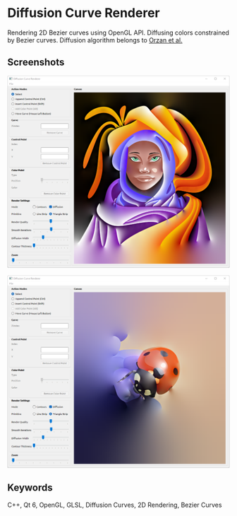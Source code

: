 # Diffusion Curve Renderer

Rendering 2D Bezier curves using OpenGL API.
Diffusing colors constrained by Bezier curves. Diffusion algorithm belongs to [Orzan et al.](https://hal.archives-ouvertes.fr/inria-00274768/)

## Screenshots
![](Screenshot_2021-12-27_221624.png)

![](Screenshot_2021-12-27_221650.png)

## Keywords
C++, Qt 6, OpenGL, GLSL, Diffusion Curves, 2D Rendering, Bezier Curves
